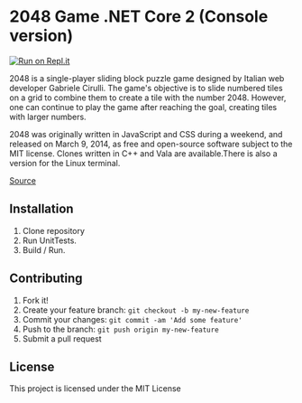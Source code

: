 # 2048 Game .NET Core 2 (Console version)
[![Run on Repl.it](https://repl.it/badge/github/Boriszn/2048.Game)](https://repl.it/github/Boriszn/2048.Game)

2048 is a single-player sliding block puzzle game designed by Italian web developer Gabriele Cirulli. The game's objective is to slide numbered tiles on a grid to combine them to create a tile with the number 2048. However, one can continue to play the game after reaching the goal, creating tiles with larger numbers.

2048 was originally written in JavaScript and CSS during a weekend, and released on March 9, 2014, as free and open-source software subject to the MIT license. Clones written in C++ and Vala are available.There is also a version for the Linux terminal.

[Source](https://en.wikipedia.org/wiki/2048_(video_game))

## Installation

1. Clone repository
2. Run UnitTests.
3. Build / Run.

## Contributing

1. Fork it!
2. Create your feature branch: `git checkout -b my-new-feature`
3. Commit your changes: `git commit -am 'Add some feature'`
4. Push to the branch: `git push origin my-new-feature`
5. Submit a pull request

## License

This project is licensed under the MIT License
